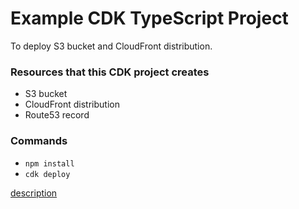# Example CDK TypeScript Project

To deploy S3 bucket and CloudFront distribution.

### Resources that this CDK project creates

* S3 bucket
* CloudFront distribution
* Route53 record

### Commands

* `npm install`
* `cdk deploy`

[description](https://note.figmentresearch.com/aws/cdkcloudfront-s3)
